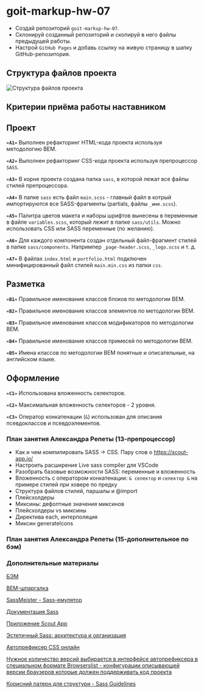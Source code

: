 # goit-markup-hw-07

- Создай репозиторий `goit-markup-hw-07`.
- Склонируй созданный репозиторий и скопируй в него файлы предыдущей работы.
- Настрой `GitHub Pages` и добавь ссылку на живую страницу в шапку
  GitHub-репозитория.

## Структура файлов проекта

![Структура файлов проекта](./07-preview.png)

## Критерии приёма работы наставником

## Проект

**`«A1»`** Выполнен рефакторинг HTML-кода проекта используя методологию BEM.

**`«A2»`** Выполнен рефакторинг CSS-кода проекта используя препроцессор `SASS`.

**`«A3»`** В корне проекта создана папка `sass`, в которой лежат все файлы
стилей препроцессора.

**`«A4»`** В папке `sass` есть файл `main.scss` - главный файл в котрый
импортируются все SASS-фрагменты (partials, файлы `_имя.scss`).

**`«A5»`** Палитра цветов макета и наборы шрифтов вынесены в переменные в файле
`variables.scss`, который лежит в папке `sass/utils`. Можно использовать CSS или
SASS переменные (по желанию).

**`«A6»`** Для каждого компонента создан отдельный файл-фрагмент стилей в папке
`sass/components`. Напримпер `_page-header.scss`, `_logo.scss` и т. д.

**`«A7»`** В файлах `index.html` и `portfolio.html` подключен минифицированный
файл стилей `main.min.css` из папки `css`.

## Разметка

**`«B1»`** Правильное именование классов блоков по методологии BEM.

**`«B2»`** Правильное именование классов элементов по методологии BEM.

**`«B3»`** Правильное именование классов модификаторов по методологии BEM.

**`«B4»`** Правильное именование классов примесей по методологии BEM.

**`«B5»`** Имена классов по методологии BEM понятные и описательные, на
английском языке.

## Оформление

**`«C1»`** Использована вложенность селекторов.

**`«C2»`** Максимальная вложенность селекторов - 2 уровня.

**`«C3»`** Оператор конкатенации (`&`) использован для описания псевдоклассов и
псевдоэлементов.

### План занятия Александра Репеты (13-препроцессор)

- Как и чем компилировать SASS -> CSS. Пару слов о https://scout-app.io/
- Настроить расширение Live sass compiler для VSCode
- Разобрать базовые возможности SASS: переменные и вложенность
- Вложенность с оператором конкатенации: `& селектор` и `селектор &` на примере стилей при ховере по предку
- Структура файлов стилей, паршалы и @import
- Плейсхолдеры
- Миксины: дефолтные значения миксинов
- Плейсхолдеры vs миксины
- Директива each, интерполяция
- Миксин generateIcons

### План занятия Александра Репеты (15-дополнительное по бэм)

### Дополнительные материалы

[БЭМ](https://ru.bem.info/)

[BEM-шпаргалка](https://9elements.com/bem-cheat-sheet/)

[SassMeister - Sass-емулятор](https://www.sassmeister.com/)

[Документация Sass](https://sass-lang.com/documentation/)

[Приложение Scout App](https://scout-app.io/)

[Эстетичный Sass: архитектура и организация](http://prgssr.ru/development/estetichnyj-sass-chast-1-arhitektura-i-organizaciya.html)

[Автопрефиксер CSS онлайн](http://autoprefixer.github.io/ru/)

[Нужное количество версий выбирается в интерфейсе автопрефиксера в специальном формате Browserslist - конфигурации описывающей версии браузеров которые должен поддерживать код проекта](https://github.com/browserslist/browserslist)

[Корисний патерн для структури - Sass Guidelines](https://sass-guidelin.es/#the-7-1-pattern)
